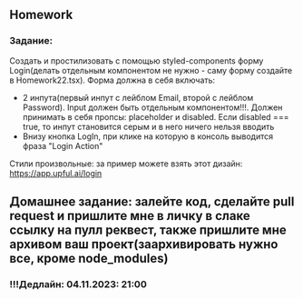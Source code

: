## Homework

### Задание:

Создать и простилизовать с помощью styled-components форму Login(делать отдельным компонентом не нужно - саму форму создайте в Homework22.tsx). Форма должна в себя включать:

- 2 инпута(первый инпут c лейблом Email, второй с лейблом Password). Input должен быть отдельным компонентом!!!. Должен принимать в себя пропсы: placeholder и disabled. Если disabled === true, то инпут становится серым и в него ничего нельзя вводить
- Внизу кнопка LogIn, при клике на которую в консоль выводится фраза "Login Action"

Стили произвольные: за пример можете взять этот дизайн: https://app.upful.ai/login

## Домашнее задание: залейте код, сделайте pull request и пришлите мне в личку в слаке ссылку на пулл реквест, также пришлите мне архивом ваш проект(заархивировать нужно все, кроме node_modules)

### !!!Дедлайн: 04.11.2023: 21:00
